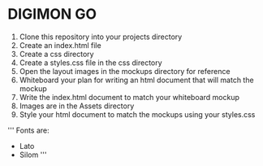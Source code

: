 DIGIMON GO
===================

1. Clone this repository into your projects directory
2. Create an index.html file 
3. Create a css directory 
4. Create a styles.css file in the css directory
5. Open the layout images in the mockups directory for reference
6. Whiteboard your plan for writing an html document that will match the mockup
7. Write the index.html document to match your whiteboard mockup
8. Images are in the Assets directory
9. Style your html document to match the mockups using your styles.css

'''
Fonts are: 
- Lato
- Silom
'''